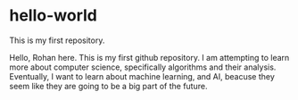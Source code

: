 # hello-world
This is my first repository.

Hello, Rohan here. This is my first github repository. I am attempting to learn more about computer science, specifically algorithms and their analysis. Eventually, I want to learn about machine learning, and AI, beacuse they seem like they are going to be a big part of the future.
